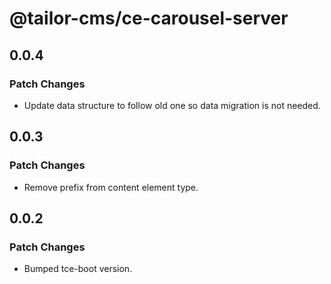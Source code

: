 # @tailor-cms/ce-carousel-server

## 0.0.4

### Patch Changes

- Update data structure to follow old one so data migration is not needed.

## 0.0.3

### Patch Changes

- Remove prefix from content element type.

## 0.0.2

### Patch Changes

- Bumped tce-boot version.
